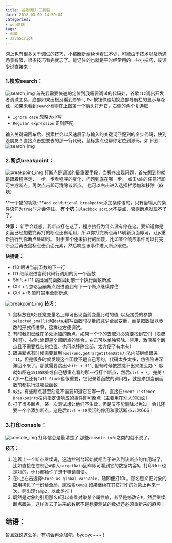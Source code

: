 ```yaml
---
title: 谷歌调试·三脚猫
date: 2018-03-09 14:59:04
categories:
- web前端
tags:
- 调试
- JavaScript
---
```


网上也有很多关于调试的技巧，小编断断续续也看过不少，可能由于技术以及所遇场景有限，很多技巧看完就忘了。能记住的也就是平时经常用的一些小技巧，废话少说直接来！


<!-- more -->

### 1.搜索search：
![search_img](/images/debug/1.png)
首先我需要快速的定位到我需要调试的代码处，谷歌`f12`调出开发者调试工具，底部如果压根没看到`底部栏`, `Esc`按钮快速切换底部导航栏的显示与隐藏，如果未看到`search栏`则在上图第一个箭头打开它，右侧的两个复选框

* `Ignore case`     忽略大小写
* `Regular expression`  正则匹配

输入关键词回车后，搜索栏会以风速展示与输入的关键词匹配到的全步代码，快到没朋友！直接点击想要去的那一行代码，鼠标焦点也帮你定位到源码。如下图：
![search_img](/images/debug/2.png)

### 2.断点breakpoint：
![breakpoint_img](/images/debug/3.png)
打断点是调试的最重要手段，当程序出现问题，首先想到的就是跟着程序走，一步一步看程序的变化，问题到底在哪一步。
点击`A`处的任意行即可生成断点，再次点击即可清除该断点。
也可以右击进入选择栏添加和移除（麻烦）

**一个酷的功能: **`Add conditional breakpoint`添加条件语句，只有当输入的条件语句为`true`时才会停住。
**有个坑：**`Blackbox script`不要点，否则断点就玩不了了。 

**注意：** 
新手会疑惑，我断点打在这了，程序执行为什么没有停在这，要知道你是页面已经加载完再打的断点还有毛用，所以你打完断点再`f5`刷新页面即可，让js重新执行到你断点处即可。
对于某个还未执行的函数，比如某个响应事件可以打完断点后再去鼠标点击页面元素，然后响应该事件进入断点跟进。

**快捷键：**

* f10 跟进当前函数的下一行
* f11 继续跟进当前代码行调用的另一个函数
* Shift + f11 跳出当前函数回到前一个执行函数断点
* Ctrl + \  忽略当前断点跟进直到有下一个断点继续停住
* Ctrl + f8  暂时禁用全部断点

![breakpoint_img](/images/debug/4.png)
**技巧：**

1. 鼠标放在`B`处任意变量名上即可出现当前变量此时的值, 以及接受的参数`selected_smallid`和`data`,编写函数时尽量的减少全局变量，而是把数据以参数的形式传进来，这样也方便调试。
2. 有时我们已经在多处添加的断点，如果一个个的去取消必须要找到它们（浪费时间），右侧`C`处即是全部断点的集合，右击可以单独移除、禁用、激活某个断点且不需要找它的位置，也可以移除全部，太方便了有木有!
3. 跟进断点有时候需要跳到`ToolFunc.getTargetItemData`方法内部继续跟进`f11`，但是很多时候发现这个函数不是自己写的，代码太多太多，仿佛陷进深渊回不来了。那就需要跳出`shift + f11`, 但有时候依然跳不出来怎么办？
那就如图在`151058`处或自己想重点看的那一行打个断点，然后`ctrl + \`，完美！
4. `C`那一栏还有`Call Stack`也很重要，它记录着函数的调用栈，就是来到当前函数前都执行过哪些函数
5. `D`处，有些断点甚至刻意不需要知道它在哪一行，直接在`Event Listener Breakpoints`栏内指定该响应的事件即可断点（主要用在别人的页面）
6. 打了很多断点，某一次测试想让他们不生效，但是又不能删除以免过一会儿还要一个个添加断点，这是后`Ctrl + f8`灵活的停用和激活断点非常666！

### 3.打印console：
![console_img](/images/debug/5.png)
打印信息是最清楚了,那些`console.info`之类的就不说了。

**技巧：**

1. 连着上一个断点继续说，这边控制台起始就相当于进入到该断点的作用域了，比如直接在控制台`A`输入`targetData`回车即可看到它的数据内容`B`。打印`this`也是对的，`this`都给你了想干嘛请自便。
2. 在`B`上右击选择`Store as global variable`，随即便打印`C`。顾名思义把对象的应用拷贝了一份给全局，属性名`temp1`,如果继续在其它打印的对象上再来一次，则出现`temp2`，以此类推！
3. 既然是对象的引用那么`E`可以查看对象某个属性值，甚至是修改它`F`，然后继续断点跟进，这样省去了进来的数据不是想要测试的数据还必须重新来的麻烦！



## 结语：
暂且就说这么多，有机会再添加吧，byebye~~~！
